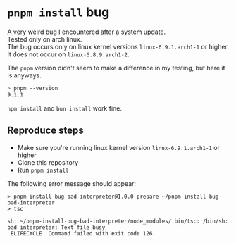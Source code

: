 # `pnpm install` bug

A very weird bug I encountered after a system update.  
Tested only on arch linux.  
The bug occurs only on linux kernel versions `linux-6.9.1.arch1-1` or higher.
It does not occur on `linux-6.8.9.arch1-2`.  

The `pnpm` version didn't seem to make a difference in my testing, but here it is anyways.  
```bash
> pnpm --version
9.1.1
```

`npm install` and `bun install` work fine.  

## Reproduce steps

- Make sure you're running linux kernel version `linux-6.9.1.arch1-1` or higher
- Clone this repository
- Run `pnpm install`

The following error message should appear:

```
> pnpm-install-bug-bad-interpreter@1.0.0 prepare ~/pnpm-install-bug-bad-interpreter
> tsc

sh: ~/pnpm-install-bug-bad-interpreter/node_modules/.bin/tsc: /bin/sh: bad interpreter: Text file busy
 ELIFECYCLE  Command failed with exit code 126.
```
